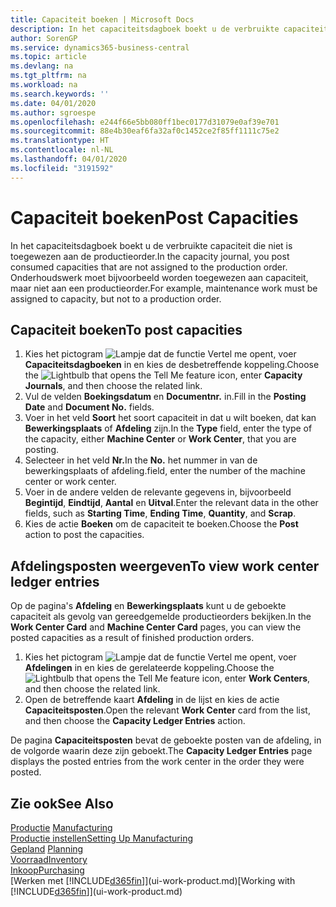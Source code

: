 ```yaml
---
title: Capaciteit boeken | Microsoft Docs
description: In het capaciteitsdagboek boekt u de verbruikte capaciteit die niet is toegewezen aan de productieorder. Onderhoudswerk moet bijvoorbeeld worden toegewezen aan capaciteit, maar niet aan een productieorder.
author: SorenGP
ms.service: dynamics365-business-central
ms.topic: article
ms.devlang: na
ms.tgt_pltfrm: na
ms.workload: na
ms.search.keywords: ''
ms.date: 04/01/2020
ms.author: sgroespe
ms.openlocfilehash: e244f66e5bb080ff1bec0177d31079e0af39e701
ms.sourcegitcommit: 88e4b30eaf6fa32af0c1452ce2f85ff1111c75e2
ms.translationtype: HT
ms.contentlocale: nl-NL
ms.lasthandoff: 04/01/2020
ms.locfileid: "3191592"
---
```

# <a name="post-capacities"></a><span data-ttu-id="21f83-104">Capaciteit boeken</span><span class="sxs-lookup"><span data-stu-id="21f83-104">Post Capacities</span></span>
<span data-ttu-id="21f83-105">In het capaciteitsdagboek boekt u de verbruikte capaciteit die niet is toegewezen aan de productieorder.</span><span class="sxs-lookup"><span data-stu-id="21f83-105">In the capacity journal, you post consumed capacities that are not assigned to the production order.</span></span> <span data-ttu-id="21f83-106">Onderhoudswerk moet bijvoorbeeld worden toegewezen aan capaciteit, maar niet aan een productieorder.</span><span class="sxs-lookup"><span data-stu-id="21f83-106">For example, maintenance work must be assigned to capacity, but not to a production order.</span></span>  

## <a name="to-post-capacities"></a><span data-ttu-id="21f83-107">Capaciteit boeken</span><span class="sxs-lookup"><span data-stu-id="21f83-107">To post capacities</span></span>  
1.  <span data-ttu-id="21f83-108">Kies het pictogram ![Lampje dat de functie Vertel me opent](media/ui-search/search_small.png "Vertel me wat u wilt doen"), voer **Capaciteitsdagboeken** in en kies de desbetreffende koppeling.</span><span class="sxs-lookup"><span data-stu-id="21f83-108">Choose the ![Lightbulb that opens the Tell Me feature](media/ui-search/search_small.png "Tell me what you want to do") icon, enter **Capacity Journals**, and then choose the related link.</span></span>  
2.  <span data-ttu-id="21f83-109">Vul de velden **Boekingsdatum** en **Documentnr.** in.</span><span class="sxs-lookup"><span data-stu-id="21f83-109">Fill in the **Posting Date** and **Document No.** fields.</span></span>  
3.  <span data-ttu-id="21f83-110">Voer in het veld **Soort** het soort capaciteit in dat u wilt boeken, dat kan **Bewerkingsplaats** of **Afdeling** zijn.</span><span class="sxs-lookup"><span data-stu-id="21f83-110">In the **Type** field, enter the type of the capacity, either **Machine Center** or **Work Center**, that you are posting.</span></span>  
4.  <span data-ttu-id="21f83-111">Selecteer in het veld **Nr.**</span><span class="sxs-lookup"><span data-stu-id="21f83-111">In the **No.**</span></span> <span data-ttu-id="21f83-112">het nummer in van de bewerkingsplaats of afdeling.</span><span class="sxs-lookup"><span data-stu-id="21f83-112">field, enter the number of the machine center or work center.</span></span>  
5.  <span data-ttu-id="21f83-113">Voer in de andere velden de relevante gegevens in, bijvoorbeeld **Begintijd**, **Eindtijd**, **Aantal** en **Uitval**.</span><span class="sxs-lookup"><span data-stu-id="21f83-113">Enter the relevant data in the other fields, such as **Starting Time**, **Ending Time**, **Quantity**, and **Scrap**.</span></span>  
6.  <span data-ttu-id="21f83-114">Kies de actie **Boeken** om de capaciteit te boeken.</span><span class="sxs-lookup"><span data-stu-id="21f83-114">Choose the **Post** action to post the capacities.</span></span>  

## <a name="to-view-work-center-ledger-entries"></a><span data-ttu-id="21f83-115">Afdelingsposten weergeven</span><span class="sxs-lookup"><span data-stu-id="21f83-115">To view work center ledger entries</span></span>  
<span data-ttu-id="21f83-116">Op de pagina's **Afdeling** en **Bewerkingsplaats** kunt u de geboekte capaciteit als gevolg van gereedgemelde productieorders bekijken.</span><span class="sxs-lookup"><span data-stu-id="21f83-116">In the **Work Center Card** and **Machine Center Card** pages, you can view the posted capacities as a result of finished production orders.</span></span>    
1.  <span data-ttu-id="21f83-117">Kies het pictogram ![Lampje dat de functie Vertel me opent](media/ui-search/search_small.png "Vertel me wat u wilt doen"), voer **Afdelingen** in en kies de gerelateerde koppeling.</span><span class="sxs-lookup"><span data-stu-id="21f83-117">Choose the ![Lightbulb that opens the Tell Me feature](media/ui-search/search_small.png "Tell me what you want to do") icon, enter **Work Centers**, and then choose the related link.</span></span>  
2.  <span data-ttu-id="21f83-118">Open de betreffende kaart **Afdeling** in de lijst en kies de actie **Capaciteitsposten**.</span><span class="sxs-lookup"><span data-stu-id="21f83-118">Open the relevant **Work Center** card from the list, and then choose the **Capacity Ledger Entries** action.</span></span>  

<span data-ttu-id="21f83-119">De pagina **Capaciteitsposten** bevat de geboekte posten van de afdeling, in de volgorde waarin deze zijn geboekt.</span><span class="sxs-lookup"><span data-stu-id="21f83-119">The **Capacity Ledger Entries** page displays the posted entries from the work center in the order they were posted.</span></span>   

## <a name="see-also"></a><span data-ttu-id="21f83-120">Zie ook</span><span class="sxs-lookup"><span data-stu-id="21f83-120">See Also</span></span>  
<span data-ttu-id="21f83-121">[Productie](production-manage-manufacturing.md)  </span><span class="sxs-lookup"><span data-stu-id="21f83-121">[Manufacturing](production-manage-manufacturing.md)  </span></span>  
[<span data-ttu-id="21f83-122">Productie instellen</span><span class="sxs-lookup"><span data-stu-id="21f83-122">Setting Up Manufacturing</span></span>](production-configure-production-processes.md)  
<span data-ttu-id="21f83-123">[Gepland](production-planning.md)    </span><span class="sxs-lookup"><span data-stu-id="21f83-123">[Planning](production-planning.md)    </span></span>  
[<span data-ttu-id="21f83-124">Voorraad</span><span class="sxs-lookup"><span data-stu-id="21f83-124">Inventory</span></span>](inventory-manage-inventory.md)  
[<span data-ttu-id="21f83-125">Inkoop</span><span class="sxs-lookup"><span data-stu-id="21f83-125">Purchasing</span></span>](purchasing-manage-purchasing.md)  
<span data-ttu-id="21f83-126">[Werken met [!INCLUDE[d365fin](includes/d365fin_md.md)]](ui-work-product.md)</span><span class="sxs-lookup"><span data-stu-id="21f83-126">[Working with [!INCLUDE[d365fin](includes/d365fin_md.md)]](ui-work-product.md)</span></span>

